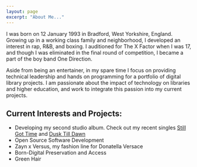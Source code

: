 ```yaml
---
layout: page
excerpt: "About Me..."
---
```


I was born on 12 January 1993 in Bradford, West Yorkshire, England. Growing up
in a working class family and neighborhood, I developed an interest in rap, R&B,
and boxing. I auditioned for The X Factor when I was 17, and though I was
eliminated in the final round of competition, I became a part of the boy band
One Direction.

Aside from being an entertainer, in my spare time I focus on providing technical
leadership and hands on programming for a portfolio of digital library projects.
I am passionate about the impact of technology on libraries and higher education,
and work to integrate this passion into my current projects.



## Current Interests and Projects:
- Developing my second studio album. Check out my recent singles [Still Got Time](https://www.youtube.com/watch?v=K4ZeDuKF4m8)
and [Dusk Till Dawn](https://www.youtube.com/watch?v=tt2k8PGm-TI)
- Open Source Software Development
- Zayn x Versus, my fashion line for Donatella Versace
- Born-Digital Preservation and Access
- Green Hair
